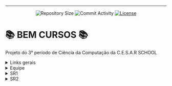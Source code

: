 <hr>
<p align="center">
  <img
    src="https://img.shields.io/github/repo-size/Fcc2187/BEM-Cursos-Preparatorios?style=flat"
    alt="Repository Size"
  />
  <img
    src="https://img.shields.io/github/commit-activity/t/Fcc2187/BEM-Cursos-Preparatorios?style=flat&logo=github"
    alt="Commit Activity"
  />
  <a href="LICENSE.md"
    ><img
      src="https://img.shields.io/github/license/Fcc2187/BEM-Cursos-Preparatorios"
      alt="License"
  /></a>
</p>

# 📚 BEM CURSOS 📚

  Projeto do 3° período de Ciência da Computação da C.E.S.A.R SCHOOL

<details>

<summary>Links gerais</summary>

## 🔗Links gerais🔗

   - Taiga: https://tree.taiga.io/project/lunnarayna-projetos-3-g7/kanban

   - Drive: https://drive.google.com/drive/folders/10igZ8D91lwwk_AQ_eP7iQGBiHVbE4AfC

   - Google sites: https://sites.google.com/cesar.school/grupo4p3/home

   - Slide Kick off: https://www.canva.com/design/DAGOTMJvnEc/kVCisq359MYWrGFf8jJj2Q/edit?utm_content=DAGOTMJvnEc&utm_campaign=designshare&utm_medium=link2&utm_source=sharebutton

   - Miro: https://miro.com/welcomeonboard/MFd0VFhWVVQxMzlzQTJmQUQ3UVJ5U1VEaE9kZDMwR29CaE5XUHJoTGNGQThhSmFjMEJGbTJRYTRPWEV6RFN3aXwzNDU4NzY0NTYyNzUxNTA5MzA5fDI=?share_link_id=300311518034

   - Slide SR1 : https://www.canva.com/design/DAGTwnGu6qo/KAxqvsUj_u1QfcIMs2Pyog/edit

</details>

<details>

<summary>Equipe</summary>

## 👤Equipe👤

  - André Castro - alcms@cesar.school 📩
   
  - Caio Lima - clb@cesar.school 📩

  - Diego Vougan - dvss@cesar.school 📩
   
  - Felipe Caminha - fcc3@cesar.school 📩

  - José Braz - jbon@cesar.school 📩
   
  - Lucas Sukar - lfsw@cesar.school 📩

  - Luiza Nogueira - lnn@cesar.school 📩

  - Lunna Rayna - lrccov@cesar.school 📩

  - Marina Machado - mmaf@cesar.school 📩
    
  - Rodrigo Torres - rtmr@cesar.school 📩

</details>

<details>

<summary>SR1</summary>
\n
![Imagem do WhatsApp de 2024-10-17 à(s) 07 16 45_f8b7ff16](https://github.com/user-attachments/assets/03944f4e-eb22-40f9-a9b8-ccb459ee6e2b)
\n
</details>

<details>

<summary>SR2</summary>

</details>
